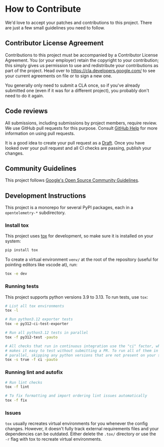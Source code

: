 # How to Contribute

We'd love to accept your patches and contributions to this project. There are
just a few small guidelines you need to follow.

## Contributor License Agreement

Contributions to this project must be accompanied by a Contributor License
Agreement. You (or your employer) retain the copyright to your contribution;
this simply gives us permission to use and redistribute your contributions as
part of the project. Head over to <https://cla.developers.google.com/> to see
your current agreements on file or to sign a new one.

You generally only need to submit a CLA once, so if you've already submitted one
(even if it was for a different project), you probably don't need to do it
again.

## Code reviews

All submissions, including submissions by project members, require review. We
use GitHub pull requests for this purpose. Consult
[GitHub Help](https://help.github.com/articles/about-pull-requests/) for more
information on using pull requests.

It is a good idea to create your pull request as a
[Draft](https://docs.github.com/en/github/collaborating-with-issues-and-pull-requests/about-pull-requests#draft-pull-requests).
Once you have looked over your pull request and all CI checks are passing,
publish your changes.

## Community Guidelines

This project follows [Google's Open Source Community
Guidelines](https://opensource.google/conduct/).

## Development Instructions

This project is a monorepo for several PyPI packages, each in a
`opentelemetry-*` subdirectory.

### Install tox

This project uses [tox](https://tox.readthedocs.io/en/latest/index.html) for
development, so make sure it is installed on your system:

```sh
pip install tox
```

To create a virtual environment `venv/` at the root of the repository (useful
for pointing editors like vscode at), run:

```sh
tox -e dev
```

### Running tests

This project supports python versions 3.9 to 3.13. To run tests, use `tox`:

```sh
# List all tox environments
tox -l

# Run python3.12 exporter tests
tox -e py312-ci-test-exporter

# Run all python3.12 tests in parallel
tox -f py312-test -pauto

# All checks that run in continuous integration use the "ci" factor, which
# makes it easy to test without submitting a PR. To run all of them in
# parallel, skipping any python versions that are not present on your system:
tox -s true -f ci -pauto
```

### Running lint and autofix

```sh
# Run lint checks
tox -f lint

# To fix formatting and import ordering lint issues automatically
tox -f fix
```

### Issues

`tox` usually recreates virtual environments for you whenever the config
changes. However, it doesn't fully track external requirements files and your
dependencies can be outdated. Either delete the `.tox/` directory or use the
`-r` flag with tox to recreate virtual environments.
